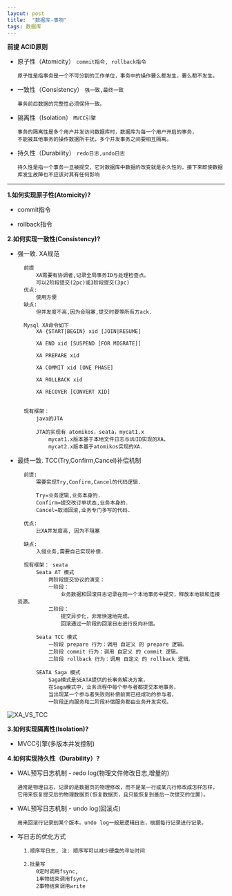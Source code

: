 ```yaml
---
layout: post
title:  "数据库-事物"
tags: 数据库
---
```


**前提 ACID原则**

- 原子性（Atomicity） `commit指令, rollback指令`

      原子性是指事务是一个不可分割的工作单位，事务中的操作要么都发生，要么都不发生。

- 一致性（Consistency） `强一致,最终一致`

      事务前后数据的完整性必须保持一致。

- 隔离性（Isolation） `MVCC引擎`

      事务的隔离性是多个用户并发访问数据库时，数据库为每一个用户开启的事务，
      不能被其他事务的操作数据所干扰，多个并发事务之间要相互隔离。

- 持久性（Durability） `redo日志,undo日志`

      持久性是指一个事务一旦被提交，它对数据库中数据的改变就是永久性的，接下来即使数据库发生故障也不应该对其有任何影响

 --- 
 
**1.如何实现原子性(Atomicity)?**

- commit指令
  
- rollback指令


**2.如何实现一致性(Consistency)?** 

- 强一致. XA规范
  
      
      
        前提
            XA需要有协调者,记录全局事务ID与处理检查点。
            可以2阶段提交(2pc)或3阶段提交(3pc)
        优点: 
            使用方便
        缺点: 
            但并发度不高,因为会阻塞,提交时要等所有方ack.
        
        Mysql XA命令如下
            XA {START|BEGIN} xid [JOIN|RESUME]
            
            XA END xid [SUSPEND [FOR MIGRATE]]
            
            XA PREPARE xid
            
            XA COMMIT xid [ONE PHASE]
            
            XA ROLLBACK xid
            
            XA RECOVER [CONVERT XID]
        
        
        现有框架：
            java的JTA
            
            JTA的实现有 atomikos，seata，mycat1.x 
                mycat1.x版本基于本地文件日志与UUID实现的XA，
                mycat2.x版本基于atomikos实现的XA.
    
    

- 最终一致. TCC(Try,Confirm,Cancel)补偿机制



        前提:
            需要实现Try,Confirm,Cancel的代码逻辑.
            
            Try=业务逻辑,业务本身的.
            Confirm=提交改订单状态,业务本身的.
            Cancel=取消回滚,业务专门多写的代码.
        
        优点: 
            比XA并发度高, 因为不阻塞
            
        缺点: 
            入侵业务,需要自己实现补偿.
            
        现有框架： seata
            Seata AT 模式
                两阶段提交协议的演变：
                一阶段：
                    业务数据和回滚日志记录在同一个本地事务中提交，释放本地锁和连接资源。
                二阶段：
                    提交异步化，非常快速地完成。
                    回滚通过一阶段的回滚日志进行反向补偿。
                
            Seata TCC 模式
                一阶段 prepare 行为：调用 自定义 的 prepare 逻辑。
                二阶段 commit 行为：调用 自定义 的 commit 逻辑。
                二阶段 rollback 行为：调用 自定义 的 rollback 逻辑。
            
            SEATA Saga 模式
                Saga模式是SEATA提供的长事务解决方案，
                在Saga模式中，业务流程中每个参与者都提交本地事务，
                当出现某一个参与者失败则补偿前面已经成功的参与者，
                一阶段正向服务和二阶段补偿服务都由业务开发实现。

![XA_VS_TCC](../../../images/postimg/xa_vs_tcc.png)


**3.如何实现隔离性(Isolation)?** 

- MVCC引擎(多版本并发控制)
  

**4.如何实现持久性（Durability）?** 

- WAL预写日志机制 - redo log(物理文件修改日志,增量的)
    
      通常是物理日志，记录的是数据页的物理修改，而不是某一行或某几行修改成怎样怎样，
      它用来恢复提交后的物理数据页(恢复数据页，且只能恢复到最后一次提交的位置)。

- WAL预写日志机制 - undo log(回滚点)

      用来回滚行记录到某个版本。undo log一般是逻辑日志，根据每行记录进行记录。


- 写日志的优化方式

        1.顺序写日志, 注: 顺序写可以减少硬盘的寻址时间
        
        2.批量写
            0定时调用fsync, 
            1事物结束调用fsync, 
            2事物结束调用write
    
